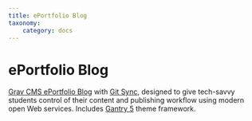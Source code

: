 ```yaml
---
title: ePortfolio Blog
taxonomy:
    category: docs
---
```


# ePortfolio Blog

[Grav CMS ePortfolio Blog](https://github.com/hibbitts-design/grav-skeleton-eportfolio-blog) with [Git Sync](https://github.com/trilbymedia/grav-plugin-git-sync), designed to give tech-savvy students control of their content and publishing workflow using modern open Web services. Includes [Gantry 5](http://gantry.org/) theme framework.
